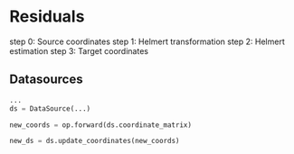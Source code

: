 # Residuals

step 0: Source coordinates
step 1: Helmert transformation
step 2: Helmert estimation
step 3: Target coordinates


## Datasources

```python
...
ds = DataSource(...)

new_coords = op.forward(ds.coordinate_matrix)

new_ds = ds.update_coordinates(new_coords)



```

